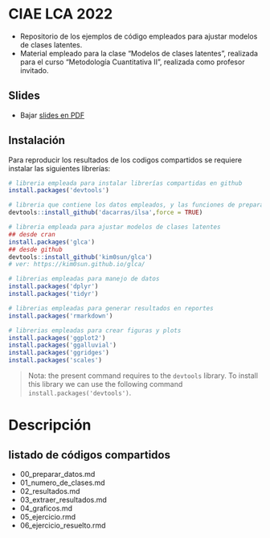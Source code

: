 
# CIAE LCA 2022

-   Repositorio de los ejemplos de código empleados para ajustar modelos
    de clases latentes.
-   Material empleado para la clase “Modelos de clases latentes”,
    realizada para el curso “Metodología Cuantitativa II”, realizada
    como profesor invitado.

## Slides

-   Bajar [slides en
    PDF](https://www.dropbox.com/sh/6grd4snkxpjdwtn/AACvH3TboFXsDpeGaudP56fda?dl=1)

## Instalación

Para reproducir los resultados de los codigos compartidos se requiere
instalar las siguientes librerías:

``` r
# libreria empleada para instalar librerías compartidas en github
install.packages('devtools')

# libreria que contiene los datos empleados, y las funciones de preparación de datos
devtools::install_github('dacarras/ilsa',force = TRUE)

# libreria empleada para ajustar modelos de clases latentes
## desde cran
install.packages('glca')
## desde github
devtools::install_github('kim0sun/glca')
# ver: https://kim0sun.github.io/glca/

# librerias empleadas para manejo de datos
install.packages('dplyr')
install.packages('tidyr')

# librerias empleadas para generar resultados en reportes
install.packages('rmarkdown')

# librerias empleadas para crear figuras y plots
install.packages('ggplot2')
install.packages('ggalluvial')
install.packages('ggridges')
install.packages('scales')
```

> Nota: the present command requires to the `devtools` library. To
> install this library we can use the following command
> `install.packages('devtools')`.

# Descripción

## listado de códigos compartidos

-   00_preparar_datos.md
-   01_numero_de_clases.md
-   02_resultados.md
-   03_extraer_resultados.md
-   04_graficos.md
-   05_ejercicio.rmd
-   06_ejercicio_resuelto.rmd
